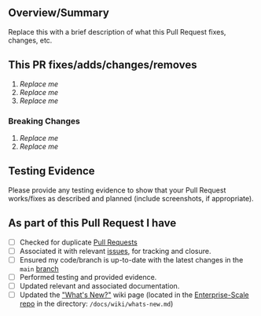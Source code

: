<!-- markdownlint-disable first-line-h1 -->

<!-- Thank you for submitting a Pull Request. Please fill out the template below.-->
## Overview/Summary

Replace this with a brief description of what this Pull Request fixes, changes, etc.

## This PR fixes/adds/changes/removes

1. *Replace me*
2. *Replace me*
3. *Replace me*

### Breaking Changes

1. *Replace me*
2. *Replace me*

## Testing Evidence

Please provide any testing evidence to show that your Pull Request works/fixes as described and planned (include screenshots, if appropriate).

## As part of this Pull Request I have

- [ ] Checked for duplicate [Pull Requests](https://github.com/Azure/terraform-azurerm-caf-enterprise-scale/pulls)
- [ ] Associated it with relevant [issues](https://github.com/Azure/terraform-azurerm-caf-enterprise-scale/issues), for tracking and closure.
- [ ] Ensured my code/branch is up-to-date with the latest changes in the `main` [branch](https://github.com/Azure/terraform-azurerm-caf-enterprise-scale/tree/main)
- [ ] Performed testing and provided evidence.
- [ ] Updated relevant and associated documentation.
- [ ] Updated the ["What's New?"](https://github.com/Azure/Enterprise-Scale/wiki/Whats-new) wiki page (located in the [Enterprise-Scale repo](https://github.com/Azure/Enterprise-Scale) in the directory: `/docs/wiki/whats-new.md`)
